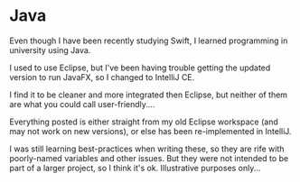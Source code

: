 # Java
 
Even though I have been recently studying Swift, I learned programming in university using Java. 

I used to use Eclipse, but I've been having trouble getting the updated version to run JavaFX, so I changed to IntelliJ CE. 

I find it to be cleaner and more integrated then Eclipse, but neither of them are what you could call user-friendly.... 

Everything posted is either straight from my old Eclipse workspace (and may not work on new versions), or else has been re-implemented in IntelliJ. 

I was still learning best-practices when writing these, so they are rife with poorly-named variables and other issues. But they were not intended to be part of a larger project, so I think it's ok. Illustrative purposes only...

